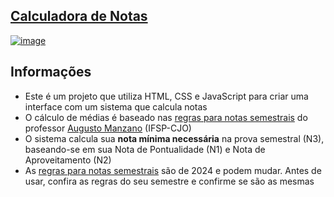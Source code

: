## [Calculadora de Notas](https://calculadora-de-notas-six.vercel.app)

[![image](https://github.com/user-attachments/assets/f43bb6e8-5ea9-45c4-9423-c55303e04148)](https://calculadora-de-notas-six.vercel.app)

## Informações 
- Este é um projeto que utiliza HTML, CSS e JavaScript para criar uma interface com um sistema que calcula notas
- O cálculo de médias é baseado nas [regras para notas semestrais](Informações/Regras_para_notas_semestrais_XWPdJFU.pdf) do professor [Augusto Manzano](https://github.com/J-AugustoManzano) (IFSP-CJO)
- O sistema calcula sua **nota mínima necessária** na prova semestral (N3), baseando-se em sua Nota de Pontualidade (N1) e Nota de Aproveitamento (N2)
- As [regras para notas semestrais](Informações/Regras_para_notas_semestrais_XWPdJFU.pdf) são de 2024 e podem mudar. Antes de usar, confira as regras do seu semestre e confirme se são as mesmas

